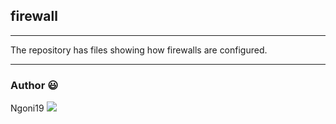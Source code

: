 ## firewall
---
The repository has files showing how firewalls are configured.

---

### Author :smiley:
Ngoni19 <a href = "https://wa.me/+263776264077"><img src="https://img.icons8.com/fluent/48/000000/whatsapp.png"></a>

